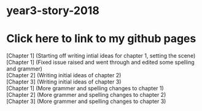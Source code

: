 # year3-story-2018


 
<h1><ahref ="https://kenkilmartin.github.io/year3-story-2018/"> Click here to link to my github pages </h1>

[Chapter 1] (Starting off writing intial ideas for chapter 1, setting the scene)
<br>
[Chapter 1] (Fixed issue raised and went through and edited some spelling and grammer)
<br>
[Chapter 2] (Writing initial ideas of chapter 2)
<br>
[Chapter 3] (Writing initial ideas of chapter 3)
<br>
[Chapter 1] (More grammer and spelling changes to chapter 1)
<br>
[Chapter 2] (More grammer and spelling changes to chapter 2)
<br>
[Chapter 3] (More grammer and spelling changes to chapter 3)